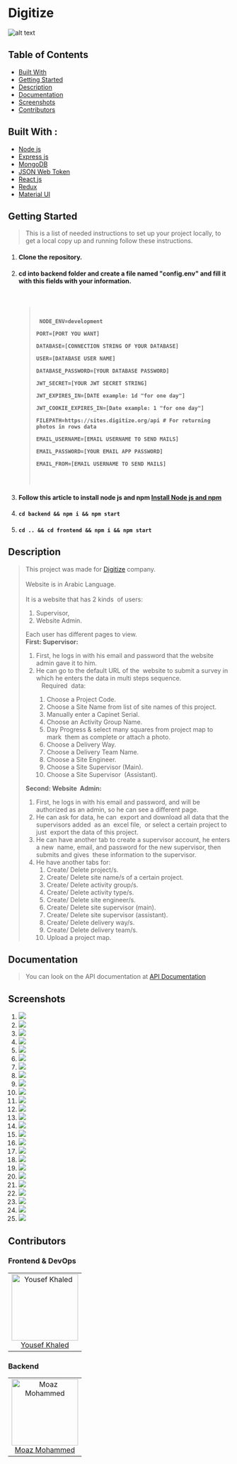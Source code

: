 # Digitize

![alt text](./images/logoicon.png)

<h2>Table of Contents</h2>
<ul>
  <li><a href="#built-with--">Built With</a></li>
  <li><a href="#getting-started">Getting Started</a></li>
  <li><a href="#Description">Description</a></li>
  <li><a href="#Documentation">Documentation</a></li>
  <li><a href="#Screenshots">Screenshots</a></li>
  <li><a href="#Contributors">Contributors</a></li>
</ul>

<h2 href="#BuiltWith">Built With : </h2>
 <ul>
  <li><a href="https://www.w3schools.com/nodejs/">Node js</a></li>
  <li><a href="https://www.javatpoint.com/expressjs-tutorial">Express js</a></li>
  <li><a href="https://www.w3schools.in/mongodb/tutorials/">MongoDB</a></li>
  <li><a href="http://www.w3schools.me/aspnetcore/implement-jwt">JSON Web Token</a></li>
  <li><a href="https://www.w3schools.com/REACT/DEFAULT.ASP">React js</a></li>
  <li><a href="https://redux.js.org/">Redux</a></li>
  <li><a href="https://mui.com/material-ui/getting-started/templates/">Material UI</a></li>
 </ul>

<h2 href="#GettingStarted">Getting Started</h2>
<blockquote>
  <p>This is a list of needed instructions to set up your project locally, to get a local copy up and running follow these instructions.
 </p>
</blockquote>
<ol>
<li>
  <h4>Clone the repository.</h4>
 </li>
 <li>
  <h4>cd into backend folder and create a file named "config.env" and fill it with this fields with your information. <h4>  <br> <blockquote><code> <p> NODE_ENV=development <br>
PORT=[PORT YOU WANT] <br>
DATABASE=[CONNECTION STRING OF YOUR DATABASE] <br>
USER=[DATABASE USER NAME] <br>
DATABASE_PASSWORD=[YOUR DATABASE PASSWORD] <br>
JWT_SECRET=[YOUR JWT SECRET STRING] <br>
JWT_EXPIRES_IN=[DATE example: 1d "for one day"] <br>
JWT_COOKIE_EXPIRES_IN=[Date example: 1 "for one day"] <br>
FILEPATH=https://sites.digitize.org/api # For returning photos in rows data <br>
EMAIL_USERNAME=[EMAIL USERNAME TO SEND MAILS] <br>
EMAIL_PASSWORD=[YOUR EMAIL APP PASSWORD] <br>
EMAIL_FROM=[EMAIL USERNAME TO SEND MAILS] <br>
</p> </code></blockquote>
 </li>
 <li>
  <h4>Follow this article to install node js and npm <a href="https://phoenixnap.com/kb/install-node-js-npm-on-windows">Install Node js and npm</a></h4>
 </li>
 <li>
  <h4><code>cd backend && npm i && npm start</code></h4>
 </li>
 <li>
  <h4><code>cd .. && cd frontend && npm i && npm start</code></h4>
 </li>
 </ol>

<h2 href="#Description">Description</h2>
<blockquote>
  <p>
  This project was made for <a href="https://digitize.org/">Digitize</a> company.
  <br>
  <br>
Website is in Arabic Language.
<br>
<br>
It is a website that has 2 kinds  of users: 
<ol>
<li>Supervisor, </li>
<li>Website Admin.</li>
</ol>
 Each user has different pages to view. 
 <br>
 <strong>First: Supervisor:</strong>
 <br>
<ol>
<li>First, he logs in with his email and password that the website admin gave it to him.</li>
<li>He can go to the default URL of the  website to submit a survey in which he enters the data in multi steps sequence.</li>  
Required  data:  
<ol>
<li>Choose a Project Code.</li>
<li>Choose a Site Name from list of site names of this project.</li>
<li>Manually enter a Capinet Serial.</li>
<li>Choose an Activity Group Name. </li>
<li>Day Progress & select many squares from project map to mark  them as complete or attach a photo.</li> 
<li>Choose a Delivery Way.</li>
<li>Choose a Delivery Team Name.</li>
<li>Choose a Site Engineer.</li>
<li>Choose a Site Supervisor (Main).</li>
<li>Choose a Site Supervisor  (Assistant).</li></ol></li>
</ol>

<strong>Second: Website  Admin:</strong>
<br>

<ol> 
<li>First, he logs in with his email and password, and will be authorized as an admin, so he can see a different page.</li>
<li>He can ask for data, he can  export and download all data that the supervisors added  as an  excel file,  or select a certain project to just  export the data of this project.</li>
<li>
He can have another tab to create a supervisor account, he enters a new  name, email, and password for the new supervisor, then submits and gives  these information to the supervisor.</li>
<li>
He have another  tabs for:
<ol>
<li>Create/  Delete project/s.</li>
<li>Create/  Delete site  name/s of a  certain project.</li>
<li>Create/  Delete activity group/s.</li>
<li>Create/  Delete activity type/s. </li>
<li>Create/  Delete site  engineer/s.</li>
<li>Create/  Delete site  supervisor  (main).</li>
<li>Create/  Delete site  supervisor  (assistant).</li>
<li>Create/  Delete delivery way/s.</li>
<li>Create/  Delete delivery team/s.</li>
<li>Upload a project map. </li>
</ol>
</li>
</ol>
 </p>
</blockquote>

<h2 href="#Documentation">Documentation</h2>
<blockquote>
  <p>
  You can look on the API documentation at <a href="https://documenter.getpostman.com/view/22736405/2s93mAVL7z">API Documentation</a>
  </p>
</blockquote>

<h2 href="#Screenshots">Screenshots</h2>
<ol>
    <li>
    <img src="./images/1.png">
    </li>
    <li>
    <img src="./images/2.jpg">
    </li>
    <li>
    <img src="./images/3.png">
    </li>
    <li>
    <img src="./images/4.png">
    </li>
    <li>
    <img src="./images/5.png">
    </li>
    <li>
    <img src="./images/6.png">
    </li>
    <li>
    <img src="./images/7.png">
    </li>
    <li>
    <img src="./images/8.png">
    </li>
    <li>
    <img src="./images/9.png">
    </li>
    <li>
    <img src="./images/10.png">
    </li>
    <li>
    <img src="./images/11.png">
    </li>
    <li>
    <img src="./images/12.png">
    </li>
    <li>
    <img src="./images/13.png">
    </li>
    <li>
    <img src="./images/14.png">
    </li>
    <li>
    <img src="./images/15.png">
    </li>
    <li>
    <img src="./images/16.png">
    </li>
    <li>
    <img src="./images/17.png">
    </li>
    <li>
    <img src="./images/18.png">
    </li>
    <li>
    <img src="./images/19.png">
    </li>
    <li>
    <img src="./images/20.png">
    </li>
    <li>
    <img src="./images/21.png">
    </li>
    <li>
    <img src="./images/22.png">
    </li>
    <li>
    <img src="./images/23.png">
    </li>
    <li>
    <img src="./images/24.png">
    </li>
    <li>
    <img src="./images/25.png">
    </li>
</ol>

<h2 href="#Contributors">Contributors</h2>
<h3>Frontend & DevOps</h3>
<table> 
  <tbody>
    <tr>
      <td align="center">
        <img src="https://avatars.githubusercontent.com/u/70758177?v=4" alt="Yousef Khaled" width="150px">
        <br>
        <a href="https://github.com/Waer1">Yousef Khaled</a>
      </td>
    </tr>
  </tbody>
</table>
<h3>Backend</h3>
<table> 
  <tbody>
    <tr>
      <td align="center">
        <img src="https://avatars.githubusercontent.com/u/87096647?v=4" alt="Moaz Mohammed" width="150px">
        <br>
        <a href="https://github.com/MoazHassan2022">Moaz Mohammed</a>
      </td>
    </tr>
  </tbody>
</table>
